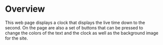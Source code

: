 # Overview

This web page displays a clock that displays the live time down to the second. On the page are also a set of buttons that can be pressed to change the colors of the text and the clock as well as the background image for the site.